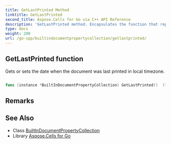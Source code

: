```yaml
---
title: GetLastPrinted Method 
linktitle: GetLastPrinted
second_title: Aspose.Cells for Go via C++ API Reference
description: 'GetLastPrinted method. Encapsulates the function that represents getlastprinted in Go.'
type: docs
weight: 200
url: /go-cpp/builtindocumentpropertycollection/getlastprinted/
---
```


## GetLastPrinted function

Gets or sets the date when the document was last printed in local timezone.

```go

func (instance *BuiltInDocumentPropertyCollection) GetLastPrinted()  (*Date,  error) 

```

## Remarks


## See Also

* Class [BuiltInDocumentPropertyCollection](../)
* Library [Aspose.Cells for Go](../../)
